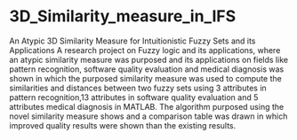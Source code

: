 # 3D_Similarity_measure_in_IFS
An Atypic 3D Similarity Measure for Intuitionistic Fuzzy Sets and its Applications
A research project on Fuzzy logic and its applications, where an atypic similarity measure was purposed and its applications on fields like pattern recognition, software quality evaluation and medical diagnosis was shown in which the purposed similarity measure was used to compute the similarities and distances between two fuzzy sets using 3 attributes in pattern recognition,13 attributes in software quality evaluation and 5 attributes medical diagnosis in MATLAB. The algorithm purposed using the novel similarity measure shows and a comparison table was drawn in which improved quality results were shown than the existing results.
